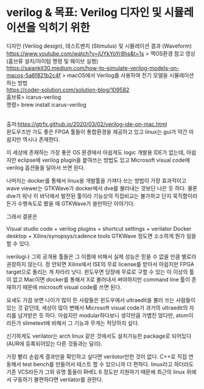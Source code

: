 # verilog & 목표: Verilog 디자인 및 시뮬레이션을 익히기 위한
디자인 (Verilog design), 테스트벤치 (Stimulus) 및 시뮬레이션 결과 (Waveform) 
<br>https://www.youtube.com/watch?v=jUYkYoYr8hs&t=1s > 맥OS환경 참고 영상 (홈브류 설치/아이텀 명령 및 웨이브 실행)
<br>https://saiankit30.medium.com/how-to-simulate-verilog-models-on-macos-5a6f821b2c4f > macOS에서 Verilog를 사용하여 전기 모델을 시뮬레이션하는 방법
<br>https://coder-solution.com/solution-blog/109582
<br> 홈브류> icarus-verilog
<br> 명령> brew install icarus-verilog

<br>출저:https://gtrfx.github.io/2020/03/02/verilog-ide-on-mac.html
<br>윈도우즈만 가도 좋은 FPGA 툴들이 통합환경을 제공하고 있고 linux는 gui가 약간 아쉽지만 역시나 존재한다.

이 세상에 존재하는 가장 좋은 OS 환경에서 아쉽게도 logic 개발용 IDE가 없는데, 아쉽지만 eclipse에 verilog plugin을 붙여쓰는 방법도 있고 Microsoft visual code에 verilog 옵션들을 달아서 쓰면 된다.

나머지는 docker를 통해서 linux용 개발툴을 가져다 쓰는 방법이 가장 효과적이고 wave viewer는 GTKWave가 docker에서 dve를 불러내는 것보단 나은 듯 하다. 물론 dve가 워낙 이 바닥에서 발전된 툴이라 기능상의 직접비교는 불가하고 단지 묵직함이라든가 수행속도로 봤을 때 GTKWave가 쓸만하단 이야기다.

그래서 결론은

Visual studio code + verilog plugins + shortcut settings + verilator
Docker desktop + Xilinx/synopsys/cadence tools
GTKWave
정도면 소소하게 뭔가 일을 할 수 있다.

iverilog나 그외 공개용 툴들은 그 이름에 비해서 실제 성능은 믿을 수 없을 만큼 별로라 권장하지 않는다. 정 안되면 Xilinx에서 ISE의 무료 license를 받아서 아쉽지만 FPGA target으로 돌리는 게 차라리 낫다. 윈도우면 당장에 무료로 구할 수 있는 이 이상의 툴이 없고 Mac이면 docker를 통해서 X로 불러내서 써야하지만 command line 툴이 존재하기 때문에 microsoft visual code를 쓰면 된다.

요새도 가끔 보면 나이가 많이 든 사람들은 윈도우에서 ultraedit을 불러 쓰는 사람들이 있는 것 같던데, 세상이 많이 변해서 Microsoft visual code가 과거의 ultraedit의 자리를 넘겨받은 듯 하다. 아쉽지만 modular하다보니 생각만큼 가볍진 않다만, atom이라든가 slimetext에 비해서 그 기능과 무게는 적당하지 싶다.

신기하게도 verilator는 arch linux 같은 것에서도 설치가능한 package로 되어있다 (AUR에 등록되어있는 다른 것들과는 달리).

가장 빨리 손쉽게 결과만을 확인하고 싶다면 verilotor만한 것이 없다. C++로 직접 연동해서 test bench를 만들어서 테스트 할 수 있으니까 더 편하다. linux라고 하더라도 기존 VCS라든가 그외 유명 툴들이 RHEL 6 정도만 지원하기 때문에 최근의 linux 위에서 구동하기 불편하다면 verilator를 권한다.
